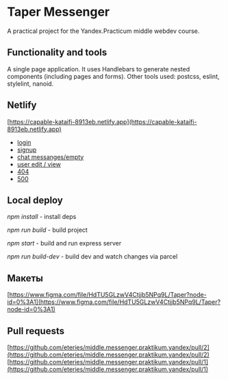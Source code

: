 # Taper Messenger

A practical project for the Yandex.Practicum middle webdev course.

## Functionality and tools

A single page application. It uses Handlebars to generate nested components (including pages and forms). Other tools used: postcss, eslint, stylelint, nanoid.

## Netlify

[https://capable-kataifi-8913eb.netlify.app](https://capable-kataifi-8913eb.netlify.app)

* [login](https://capable-kataifi-8913eb.netlify.app/login.html)
* [signup](https://capable-kataifi-8913eb.netlify.app/signup.html)
* [chat messanges/empty](https://capable-kataifi-8913eb.netlify.app/chat.html)
* [user edit / view](https://capable-kataifi-8913eb.netlify.app/user.html)
* [404](https://capable-kataifi-8913eb.netlify.app/404.html)
* [500](https://capable-kataifi-8913eb.netlify.app/500.html)

## Local deploy

*npm install* - install deps

*npm run build* - build project

*npm start* - build and run express server

*npm run build-dev* - build dev and watch changes via parcel

## Макеты

[https://www.figma.com/file/HdTU5GLzwV4Ctjjb5NPq9L/Taper?node-id=0%3A1](https://www.figma.com/file/HdTU5GLzwV4Ctjjb5NPq9L/Taper?node-id=0%3A1)

## Pull requests
[https://github.com/eteries/middle.messenger.praktikum.yandex/pull/2](https://github.com/eteries/middle.messenger.praktikum.yandex/pull/2)
[https://github.com/eteries/middle.messenger.praktikum.yandex/pull/1](https://github.com/eteries/middle.messenger.praktikum.yandex/pull/1)



